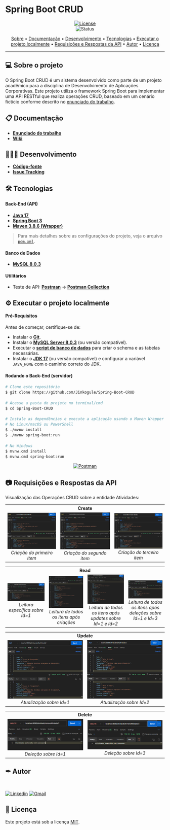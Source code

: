 # Spring Boot CRUD

<div align="center">

[![License](https://img.shields.io/github/license/Jinkogule/Spring-Boot-CRUD?style=for-the-badge)](LICENSE)<br>
![Status](https://img.shields.io/badge/STATUS-CONCLU%C3%8DDO-brightgreen?style=for-the-badge)
</div>

<p align="center">
 <a href="#-sobre-o-projeto">Sobre</a> •
 <a href="#-documentação">Documentação</a> • 
 <a href="#-desenvolvimento">Desenvolvimento</a> • 
 <a href="#-tecnologias">Tecnologias</a> • 
 <a href="#-executar-o-projeto-localmente">Executar o projeto localmente</a> • 
 <a href="#-requisições-e-respostas-da-api">Requisições e Respostas da API</a> • 
 <a href="#-autor">Autor</a> •
 <a href="#-licença">Licença</a>
</p>

---

## 💻 Sobre o projeto

O Spring Boot CRUD é um sistema desenvolvido como parte de um projeto acadêmico para a disciplina de Desenvolvimento de Aplicações Corporativas. Este projeto utiliza o framework Spring Boot para implementar uma API RESTful que realiza operações CRUD, baseado em um cenário fictício conforme descrito no [enunciado do trabalho](https://github.com/Jinkogule/Spring-Boot-CRUD/raw/main/src/main/resources/documents/Trabalho_em_grupo.pdf).

## 📋 Documentação

-   **[Enunciado do trabalho](https://github.com/Jinkogule/Spring-Boot-CRUD/raw/main/src/main/resources/documents/Trabalho_em_grupo.pdf)**
-   **[Wiki](https://github.com/Jinkogule/Spring-Boot-CRUD/wiki)**

## 🧑🏻‍💻 Desenvolvimento

-   **[Código-fonte](https://github.com/Jinkogule/Spring-Boot-CRUD)**
-   **[Issue Tracking](https://github.com/Jinkogule/Spring-Boot-CRUD/issues)**

## 🛠 Tecnologias

#### **Back-End (API)**

-   **[Java 17](https://www.oracle.com/br/java/technologies/downloads/#java17)**
-   **[Spring Boot 3](https://spring.io/projects/spring-boot)**
-   **[Maven 3.8.6 (Wrapper)](https://maven.apache.org/)**

> Para mais detalhes sobre as configurações do projeto, veja o arquivo [`pom.xml`](https://github.com/Jinkogule/Spring-Boot-CRUD/blob/main/pom.xml).

#### **Banco de Dados**

-   **[MySQL 8.0.3](https://www.mysql.com/)**

#### **Utilitários**

-   Teste de API: **[Postman](https://www.postman.com/)** -> **[Postman Collection](https://github.com/Jinkogule/Spring-Boot-CRUD/blob/main/src/main/resources/documents/trabalhodac.postman_collection.json)**

## ⚙ Executar o projeto localmente

#### **Pré-Requisitos**

Antes de começar, certifique-se de:

- Instalar o **[Git](https://git-scm.com/)**.
- Instalar o **[MySQL Server 8.0.3](https://dev.mysql.com/downloads/mysql/)** (ou versão compatível).
- Executar o **[script de banco de dados](https://github.com/Jinkogule/Spring-Boot-CRUD/blob/main/src/main/resources/documents/trabalhodac.sql)** para criar o schema e as tabelas necessárias.
- Instalar o **[JDK 17](https://www.oracle.com/br/java/technologies/downloads/#java17)** (ou versão compatível) e configurar a variável `JAVA_HOME` com o caminho correto do JDK.

#### **Rodando o Back-End (servidor)**

```bash
# Clone este repositório
$ git clone https://github.com/Jinkogule/Spring-Boot-CRUD

# Acesse a pasta do projeto no terminal/cmd
$ cd Spring-Boot-CRUD

# Instale as dependências e execute a aplicação usando o Maven Wrapper
# No Linux/macOS ou PowerShell
$ ./mvnw install
$ ./mvnw spring-boot:run

# No Windows
$ mvnw.cmd install
$ mvnw.cmd spring-boot:run
```

<div align="center">

[![Postman](https://img.shields.io/badge/Teste%20com%20o%20Postman-FF6C37?style=for-the-badge&logo=postman&logoColor=white)](https://github.com/Jinkogule/Spring-Boot-CRUD/blob/main/src/main/resources/documents/trabalhodac.postman_collection.json)

</div>

## 📷 Requisições e Respostas da API

Visualização das Operações CRUD sobre a entidade Atividades:
<table align="center" width="100%">
  <tr>
    <td align="center" colspan="3"><strong>Create</strong></td>
  </tr>
  <tr>
    <td align="center">
      <img src="/src/main/resources/static/images/screenshots/create_1.png" alt="" title="create_1">
      <br>
      <em>Criação do primeiro item</em>
    </td>
    <td align="center">
      <img src="/src/main/resources/static/images/screenshots/create_2.png" alt="" title="create_2">
      <br>
      <em>Criação do segundo item</em>
    </td>
    <td align="center">
      <img src="/src/main/resources/static/images/screenshots/create_3.png" alt="" title="create_3">
      <br>
      <em>Criação do terceiro item</em>
    </td>
  </tr>
</table>

<table align="center" width="100%">
  <tr>
    <td align="center" colspan="4"><strong>Read</strong></td>
  </tr>
  <tr>
    <td align="center">
      <img src="/src/main/resources/static/images/screenshots/read_1.png" alt="" title="read_1">
      <br>
      <em>Leitura específica sobre Id=1</em>
    </td>
    <td align="center">
      <img src="/src/main/resources/static/images/screenshots/read_2.png" alt="" title="read_2">
      <br>
      <em>Leitura de todos os itens após criações</em>
    </td>
    <td align="center">
      <img src="/src/main/resources/static/images/screenshots/read_3.png" alt="" title="read_3">
      <br>
      <em>Leitura de todos os itens após updates sobre Id=1 e Id=2</em>
    </td>
    <td align="center">
      <img src="/src/main/resources/static/images/screenshots/read_4.png" alt="" title="read_4">
      <br>
      <em>Leitura de todos os itens após deleções sobre Id=1 e Id=3</em>
    </td>
  </tr>
</table>

<table align="center" width="100%">
  <tr>
    <td align="center" colspan="3"><strong>Update</strong></td>
  </tr>
  <tr>
    <td align="center">
      <img src="/src/main/resources/static/images/screenshots/update_1.png" alt="" title="update_1">
      <br>
      <em>Atualização sobre Id=1</em>
    </td>
    <td align="center">
      <img src="/src/main/resources/static/images/screenshots/update_2.png" alt="" title="update_2">
      <br>
      <em>Atualização sobre Id=2</em>
    </td>
  </tr>
</table>

<table align="center" width="100%">
  <tr>
    <td align="center" colspan="2"><strong>Delete</strong></td>
  </tr>
  <tr>
    <td align="center">
      <img src="/src/main/resources/static/images/screenshots/delete_1.png" alt="" title="delete_1">
      <br>
      <em>Deleção sobre Id=1</em>
    </td>
    <td align="center">
      <img src="/src/main/resources/static/images/screenshots/delete_2.png" alt="" title="delete_2">
      <br>
      <em>Deleção sobre Id=3</em>
    </td>
  </tr>
</table>

## ✒ Autor

<img border-radius="50%" style="border-radius: 50%;" src="https://avatars.githubusercontent.com/u/52849575?v=4" width="100px;" alt=""/>

[![Linkedin](https://img.shields.io/badge/-Lucas%20Pimenta-blue?style=flat-square&logo=Linkedin&logoColor=white&link=https://www.linkedin.com/in/lucas-pimenta-0663671b1/)](https://www.linkedin.com/in/lucas-pimenta-0663671b1/) 
[![Gmail](https://img.shields.io/badge/-lucaspimenta21@gmail.com-c14438?style=flat-square&logo=Gmail&logoColor=white&link=mailto:lucaspimenta21@gmail.com)](mailto:lucaspimenta21@gmail.com)

## 📝 Licença

Este projeto está sob a licença [MIT](./LICENSE).
